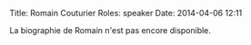 Title: Romain Couturier
Roles: speaker
Date: 2014-04-06 12:11


La biographie de Romain n'est pas encore disponible.
